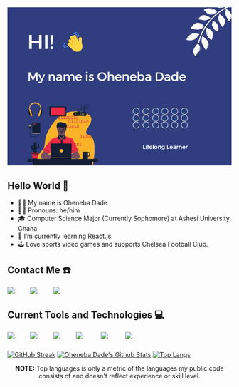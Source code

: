 <link rel="stylesheet" href="https://cdn.jsdelivr.net/gh/devicons/devicon@v2.15.1/devicon.min.css">
<img src="https://github.com/Oheneba-Dade/Oheneba-Dade/blob/main/readme%20image.jpg" alt="Banner Image">

## Hello World 👋
* 👂🏽 My name is Oheneba Dade
* 👨🏽 Pronouns: he/him
* 🎓 Computer Science Major (Currently Sophomore) at Ashesi University, Ghana
* 🌱 I’m currently learning React.js
* 🕹️ Love sports video games and supports Chelsea Football Club. 

## Contact Me ☎️
<a href="https://www.linkedin.com/in/oheneba-dade"><img src="https://skillicons.dev/icons?i=linkedin"/></a>&nbsp;&nbsp;&nbsp;&nbsp;&nbsp;&nbsp;&nbsp;&nbsp;
<a href="https://www.twitter.com/ohkwade"><img src="https://skillicons.dev/icons?i=twitter"/></a>&nbsp;&nbsp;&nbsp;&nbsp;&nbsp;&nbsp;&nbsp;&nbsp;
<a href="https://discordapp.com/users/Sage-Bleu#4664"><img src="https://skillicons.dev/icons?i=discord"/></a>&nbsp;&nbsp;&nbsp;&nbsp;&nbsp;&nbsp;&nbsp;&nbsp;

## Current Tools and Technologies 💻
<img src="https://skillicons.dev/icons?i=js"/>&nbsp;&nbsp;&nbsp;&nbsp;&nbsp;&nbsp;&nbsp;&nbsp;
<img src="https://skillicons.dev/icons?i=java"/>&nbsp;&nbsp;&nbsp;&nbsp;&nbsp;&nbsp;&nbsp;&nbsp;
<img src="https://skillicons.dev/icons?i=python"/>&nbsp;&nbsp;&nbsp;&nbsp;&nbsp;&nbsp;&nbsp;&nbsp;
<img src="https://skillicons.dev/icons?i=html"/>&nbsp;&nbsp;&nbsp;&nbsp;&nbsp;&nbsp;&nbsp;&nbsp;&nbsp;
<img src="https://skillicons.dev/icons?i=css"/>&nbsp;&nbsp;&nbsp;&nbsp;&nbsp;&nbsp;&nbsp;&nbsp;&nbsp;
<img src="https://skillicons.dev/icons?i=react"/>&nbsp;&nbsp;&nbsp;&nbsp;&nbsp;&nbsp;&nbsp;&nbsp;&nbsp;

###
[![GitHub Streak](https://github-readme-streak-stats.herokuapp.com/?user=Oheneba-Dade&theme=algolia)](https://git.io/streak-stats)
[![Oheneba Dade's Github Stats](https://github-readme-stats.vercel.app/api?username=Oheneba-Dade&show_icons=true&theme=algolia)](https://github.com/anuraghazra/github-readme-stats)
[![Top Langs](https://github-readme-stats.vercel.app/api/top-langs/?username=Oheneba-Dade&layout=compact&theme=algolia)](https://github.com/anuraghazra/github-readme-stats)

<p align="center"><b>NOTE:</b> Top languages is only a metric of the languages my public code consists of and doesn't reflect experience or skill level.<p>


          
          
